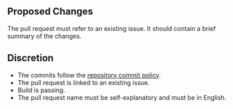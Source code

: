 ## Proposed Changes

The pull request must refer to an existing issue. It should contain a brief summary of the changes.

## Discretion

- The commits follow the [repository commit policy](https://github.com/fga-gpp-mds/2017.2-SiGI-Op_API/wiki/Plano-de-Gerenciamento-de-Configura%C3%A7%C3%A3o#41-pol%C3%ADtica-de-commits).
- The pull request is linked to an existing issue.
- Build is passing.
- The pull request name must be self-explanatory and must be in English.
